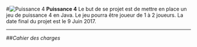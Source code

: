 #![Puissance 4](http://www.android-mt.com/wp-content/uploads/fgp/post/Puissance4LOGO.png) **Puissance 4**
Le but de se projet est de mettre en place un jeu de puissance 4 en Java. Le jeu pourra être joueur de 1 à 2 joueurs. La date final du projet est le 9 Juin 2017.

----------

##<i class="icon-book">Cahier des charges
